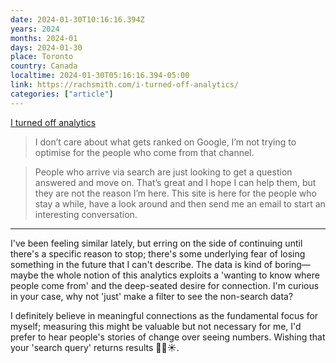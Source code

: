 ```yaml
---
date: 2024-01-30T10:16:16.394Z
years: 2024
months: 2024-01
days: 2024-01-30
place: Toronto
country: Canada
localtime: 2024-01-30T05:16:16.394-05:00
link: https://rachsmith.com/i-turned-off-analytics/
categories: ["article"]
---
```

[I turned off analytics](https://rachsmith.com/i-turned-off-analytics/)

> I don’t care about what gets ranked on Google, I’m not trying to optimise for the people who come from that channel.

> People who arrive via search are just looking to get a question answered and move on. That’s great and I hope I can help them, but they are not the reason I’m here. This site is here for the people who stay a while, have a look around and then send me an email to start an interesting conversation.

---

I've been feeling similar lately, but erring on the side of continuing until there's a specific reason to stop; there's some underlying fear of losing something in the future that I can't describe. The data is kind of boring—maybe the whole notion of this analytics exploits a 'wanting to know where people come from' and the deep-seated desire for connection. I'm curious in your case, why not 'just' make a filter to see the non-search data?

I definitely believe in meaningful connections as the fundamental focus for myself; measuring this might be valuable but not necessary for me, I'd prefer to hear people's stories of change over seeing numbers. Wishing that your 'search query' returns results 🙏🏽☀️.
